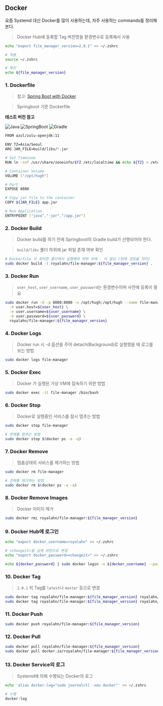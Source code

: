 ## Docker

요즘 Systemd 대신 Docker를 많이 사용하는데, 자주 사용하는 commands를 정리해본다.

> Docker Hub에 등록할 Tag 버전명을 환경변수로 등록해서 사용

```bash
echo "export file_manager_version=2.0.1" >> ~/.zshrc

# 적용
source ~/.zshrc

# 확인
echo ${file_manager_version}
```

### 1. Dockerfile

> 참고: [Spring Boot with Docker](https://spring.io/guides/gs/spring-boot-docker/)

> Springboot 기준 Dockerfile

**테스트 버전 참고**

![Java](https://img.shields.io/badge/Java-11-23B300.svg?style=plastic&logo=java&logoColor=white) ![SpringBoot](https://img.shields.io/badge/SpringBoot-2.3.3-0b90a8.svg?style=plastic&logo=springboot&logoColor=white) ![Gradle](https://img.shields.io/badge/Gradle-6.4.1-blue.svg?style=plastic&logo=gradle&logoColor=white)

```bash
FROM azul/zulu-openjdk:11

ENV TZ=Asia/Seoul
ARG JAR_FILE=build/libs/*.jar

# Set Timezone
RUN ln -snf /usr/share/zoneinfo/$TZ /etc/localtime && echo ${TZ} > /etc/timezone

# Container Volume
VOLUME ["/opt/hugh"]

# Port
EXPOSE 8080

# Copy jar file to the container
COPY ${JAR_FILE} app.jar

# Run Application
ENTRYPOINT ["java","-jar","/app.jar"]
```

### 2. Docker Build

> Docker build를 하기 전에 Springboot의 Gradle build가 선행되어야 한다.

> `build/libs` 폴더 하위에 jar 파일 존재 여부 확인

```bash
# Dockerfile 이 위치한 폴더에서 실행해야 하며 뒤에 . 이 필요 (현재 경로를 의미)
sudo docker build -t royalahn/file-manager:${file_manager_version} .
```

### 3. Docker Run

> `user_host`, `user_username`, `user_password`는 환경변수이며 사전에 등록이 필요

```bash
sudo docker run -d -p 8080:8080 -v /opt/hugh:/opt/hugh --name file-manager \
  -e user.host=${user_host} \
  -e user.username=${user_username} \
  -e user.password=${user_password} \
  royalahn/file-manager:${file_manager_version}
```

### 4. Docker Logs

> Docker run 시 -d 옵션을 주어 detach(Background)로 실행했을 때 로그를 보는 방법

```bash
sudo docker logs file-manager
```

### 5. Docker Exec

> Docker 가 실행된 가상 VM에 접속하기 위한 방법

```bash
sudo docker exec -it file-manager /bin/bash
```

### 6. Docker Stop

> Docker로 실행중인 서비스를 잠시 멈추는 방법

```bash
sudo docker stop file-manager

# 전체를 멈추는 방법
sudo docker stop $(docker ps -a -q)
```

### 7. Docker Remove

> 멈춤상태의 서비스를 제거하는 방법

```bash
sudo docker rm file-manager

# 전체를 제거하는 방법
sudo docker rm $(docker ps -a -q)
```

### 8. Docker Remove Images

> Docker 이미지 제거

```bash
sudo docker rmi royalahn/file-manager:${file_manager_version}
```

### 9. Docker Hub에 로그인

```bash
echo "export docker_username=royalahn" >> ~/.zshrc

# <changeit>을 실제 비번으로 변경
echo "export docker_password=<changeit>" >> ~/.zshrc

echo ${docker_password} | sudo docker login -u ${docker_username} --password-stdin
```

### 10. Docker Tag

> `2.0.1` 의 Tag를 `latest`나 `master` 등으로 변경

```bash
sudo docker tag royalahn/file-manager:${file_manager_version} royalahn/file-manager:master
sudo docker tag royalahn/file-manager:${file_manager_version} royalahn/file-manager:latest
```

### 11. Docker Push

```bash
sudo docker push royalahn/file-manager:${file_manager_version}
```

### 12. Docker Pull

```bash
sudo docker pull royalahn/file-manager:${file_manager_version}
sudo docker pull docker.io/royalahn/file-manager:${file_manager_version}
```

### 13. Docker Service의 로그

> Systemd에 의해 수행되는 Docker의 로그

```bash
echo 'alias docker-log="sudo journalctl -xeu docker"' >> ~/.zshrc

# 수행
docker-log
```
